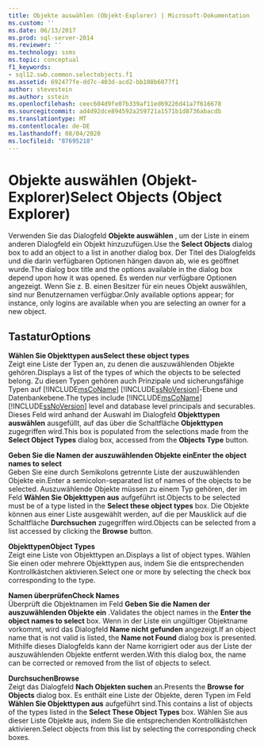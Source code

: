 ```yaml
---
title: Objekte auswählen (Objekt-Explorer) | Microsoft-Dokumentation
ms.custom: ''
ms.date: 06/13/2017
ms.prod: sql-server-2014
ms.reviewer: ''
ms.technology: ssms
ms.topic: conceptual
f1_keywords:
- sql12.swb.common.selectobjects.f1
ms.assetid: 692477fe-dd7c-403d-acd2-bb108b6077f1
author: stevestein
ms.author: sstein
ms.openlocfilehash: ceec604d9fe07b339af11ed69226d41a7f616678
ms.sourcegitcommit: ad4d92dce894592a259721a1571b1d8736abacdb
ms.translationtype: MT
ms.contentlocale: de-DE
ms.lasthandoff: 08/04/2020
ms.locfileid: "87695218"
---
```

# <a name="select-objects-object-explorer"></a><span data-ttu-id="06e95-102">Objekte auswählen (Objekt-Explorer)</span><span class="sxs-lookup"><span data-stu-id="06e95-102">Select Objects (Object Explorer)</span></span>
  <span data-ttu-id="06e95-103">Verwenden Sie das Dialogfeld **Objekte auswählen** , um der Liste in einem anderen Dialogfeld ein Objekt hinzuzufügen.</span><span class="sxs-lookup"><span data-stu-id="06e95-103">Use the **Select Objects** dialog box to add an object to a list in another dialog box.</span></span> <span data-ttu-id="06e95-104">Der Titel des Dialogfelds und die darin verfügbaren Optionen hängen davon ab, wie es geöffnet wurde.</span><span class="sxs-lookup"><span data-stu-id="06e95-104">The dialog box title and the options available in the dialog box depend upon how it was opened.</span></span> <span data-ttu-id="06e95-105">Es werden nur verfügbare Optionen angezeigt. Wenn Sie z. B. einen Besitzer für ein neues Objekt auswählen, sind nur Benutzernamen verfügbar.</span><span class="sxs-lookup"><span data-stu-id="06e95-105">Only available options appear; for instance, only logins are available when you are selecting an owner for a new object.</span></span>  
  
## <a name="options"></a><span data-ttu-id="06e95-106">Tastatur</span><span class="sxs-lookup"><span data-stu-id="06e95-106">Options</span></span>  
 <span data-ttu-id="06e95-107">**Wählen Sie Objekttypen aus**</span><span class="sxs-lookup"><span data-stu-id="06e95-107">**Select these object types**</span></span>  
 <span data-ttu-id="06e95-108">Zeigt eine Liste der Typen an, zu denen die auszuwählenden Objekte gehören.</span><span class="sxs-lookup"><span data-stu-id="06e95-108">Displays a list of the types of which the objects to be selected belong.</span></span> <span data-ttu-id="06e95-109">Zu diesen Typen gehören auch Prinzipale und sicherungsfähige Typen auf [!INCLUDE[msCoName](../../includes/msconame-md.md)] [!INCLUDE[ssNoVersion](../../includes/ssnoversion-md.md)]-Ebene und Datenbankebene.</span><span class="sxs-lookup"><span data-stu-id="06e95-109">The types include [!INCLUDE[msCoName](../../includes/msconame-md.md)] [!INCLUDE[ssNoVersion](../../includes/ssnoversion-md.md)] level and database level principals and securables.</span></span> <span data-ttu-id="06e95-110">Dieses Feld wird anhand der Auswahl im Dialogfeld **Objekttypen auswählen** ausgefüllt, auf das über die Schaltfläche **Objekttypen** zugegriffen wird.</span><span class="sxs-lookup"><span data-stu-id="06e95-110">This box is populated from the selections made from the **Select Object Types** dialog box, accessed from the **Objects Type** button.</span></span>  
  
 <span data-ttu-id="06e95-111">**Geben Sie die Namen der auszuwählenden Objekte ein**</span><span class="sxs-lookup"><span data-stu-id="06e95-111">**Enter the object names to select**</span></span>  
 <span data-ttu-id="06e95-112">Geben Sie eine durch Semikolons getrennte Liste der auszuwählenden Objekte ein.</span><span class="sxs-lookup"><span data-stu-id="06e95-112">Enter a semicolon-separated list of names of the objects to be selected.</span></span> <span data-ttu-id="06e95-113">Auszuwählende Objekte müssen zu einem Typ gehören, der im Feld **Wählen Sie Objekttypen aus** aufgeführt ist.</span><span class="sxs-lookup"><span data-stu-id="06e95-113">Objects to be selected must be of a type listed in the **Select these object types** box.</span></span> <span data-ttu-id="06e95-114">Die Objekte können aus einer Liste ausgewählt werden, auf die per Mausklick auf die Schaltfläche **Durchsuchen** zugegriffen wird.</span><span class="sxs-lookup"><span data-stu-id="06e95-114">Objects can be selected from a list accessed by clicking the **Browse** button.</span></span>  
  
 <span data-ttu-id="06e95-115">**Objekttypen**</span><span class="sxs-lookup"><span data-stu-id="06e95-115">**Object Types**</span></span>  
 <span data-ttu-id="06e95-116">Zeigt eine Liste von Objekttypen an.</span><span class="sxs-lookup"><span data-stu-id="06e95-116">Displays a list of object types.</span></span> <span data-ttu-id="06e95-117">Wählen Sie einen oder mehrere Objekttypen aus, indem Sie die entsprechenden Kontrollkästchen aktivieren.</span><span class="sxs-lookup"><span data-stu-id="06e95-117">Select one or more by selecting the check box corresponding to the type.</span></span>  
  
 <span data-ttu-id="06e95-118">**Namen überprüfen**</span><span class="sxs-lookup"><span data-stu-id="06e95-118">**Check Names**</span></span>  
 <span data-ttu-id="06e95-119">Überprüft die Objektnamen im Feld **Geben Sie die Namen der auszuwählenden Objekte ein** .</span><span class="sxs-lookup"><span data-stu-id="06e95-119">Validates the object names in the **Enter the object names to select** box.</span></span> <span data-ttu-id="06e95-120">Wenn in der Liste ein ungültiger Objektname vorkommt, wird das Dialogfeld **Name nicht gefunden** angezeigt.</span><span class="sxs-lookup"><span data-stu-id="06e95-120">If an object name that is not valid is listed, the **Name not Found** dialog box is presented.</span></span> <span data-ttu-id="06e95-121">Mithilfe dieses Dialogfelds kann der Name korrigiert oder aus der Liste der auszuwählenden Objekte entfernt werden.</span><span class="sxs-lookup"><span data-stu-id="06e95-121">With this dialog box, the name can be corrected or removed from the list of objects to select.</span></span>  
  
 <span data-ttu-id="06e95-122">**Durchsuchen**</span><span class="sxs-lookup"><span data-stu-id="06e95-122">**Browse**</span></span>  
 <span data-ttu-id="06e95-123">Zeigt das Dialogfeld **Nach Objekten suchen** an.</span><span class="sxs-lookup"><span data-stu-id="06e95-123">Presents the **Browse for Objects** dialog box.</span></span> <span data-ttu-id="06e95-124">Es enthält eine Liste der Objekte, deren Typen im Feld **Wählen Sie Objekttypen aus** aufgeführt sind.</span><span class="sxs-lookup"><span data-stu-id="06e95-124">This contains a list of objects of the types listed in the **Select These Object Types** box.</span></span> <span data-ttu-id="06e95-125">Wählen Sie aus dieser Liste Objekte aus, indem Sie die entsprechenden Kontrollkästchen aktivieren.</span><span class="sxs-lookup"><span data-stu-id="06e95-125">Select objects from this list by selecting the corresponding check boxes.</span></span>  
  
  
